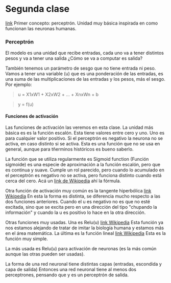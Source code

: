 # Segunda clase
[link](https://youtu.be/mDCxK2Pu0mA?si=KchBbtRnZSx0Xqli)
Primer concepto: perceptrón. Unidad muy básica inspirada en como funcionan las neuronas humanas.

### Perceptrón
El modelo es una unidad que recibe entradas, cada uno va a tener distintos pesos y va a tener una salida ¿Cómo se va a computar es salida? 

También tenemos un parámetro de sesgo que no tiene entrada ni peso.
Vamos a tener una variable (u) que es una ponderación de las entradas, es una suma de las multiplicaciones de las entradas y los pesos, más el sesgo. Por ejemplo:

> u = X1xW1 + X2xW2 + ... + XnxWn + b


> y = f(u)

#### Funciones de activación
Las funciones de activación las veremos en esta clase. La unidad más básica es es la función escalón. Esta tiene valores entre cero y uno. Uno es para cualquier valor positivo. Si el perceptrón es negativo la neurona no se activa, en caso distinto si se activa. 
Esta es una función que no se usa en general, aunque para tñerminos históricos es bueno saberlo.

La función que se utiliza regularmente es Sigmoid function (Función sigmoide) es una especie de aproximación a la función escalón, pero que es continua y suave. Cumple un rol parecido, pero cuando lo acumulado en el perceptrón es negativo no se activa, pero funciona distinto cuando está cerca del cero. Acá un [link de Wikipedia](https://es.wikipedia.org/wiki/Funci%C3%B3n_sigmoide) ahí la fórmula.

Otra función de activación muy común es la tangente hiperbólica [link Wikipedia](https://es.wikipedia.org/wiki/Tangente_hiperb%C3%B3lica) En esta la forma es distinta, se diferencia mucho respecto a las dos funciones anteriores. Cuando el u es negativo no es que no esté excitada, sino que se excita pero en una dirección del tipo "chupando la información" y cuando la u es positivo lo hace en la otra dirección.

Otras funciones muy usadas. Una es Relu(u) [link Wikipedia](https://es.wikipedia.org/wiki/Rectificador_(redes_neuronales)) Esta función ya nos estamos alejando de tratar de imitar la biología humana y estamos más en el área matemática. La última es la función lineal [link Wikipedia](https://es.wikipedia.org/wiki/Funci%C3%B3n_lineal) Esta es la función muy simple.

La más usada es Relu(u) para activación de neuronas (es la más común aunque las otras pueden ser usadas).

La forma de una red neuronal tiene distintas capas (entradas, escondida y capa de salida) Entonces una red neuronal tiene al menos dos perceptrones, pensando que y es un perceptrón de salida. 